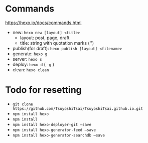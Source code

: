 # Commands
https://hexo.io/docs/commands.html
- new: `hexo new [layout] <title>`
  - layout: post, page, draft
  - title: string with quotation marks ('')
- publish(for draft): `hexo publish [layout] <filename>`
- generate: `hexo g`
- server: `hexo s`
- deploy: `hexo d` ( `-g` )
- clean: `hexo clean`

# Todo for resetting
- `git clone https://github.com/TsuyoshiTsai/TsuyoshiTsai.github.io.git`
- `npm install hexo`
- `npm install`
- `npm install hexo-deployer-git —save`
- `npm install hexo-generator-feed —save`
- `npm install hexo-generator-searchdb —save`